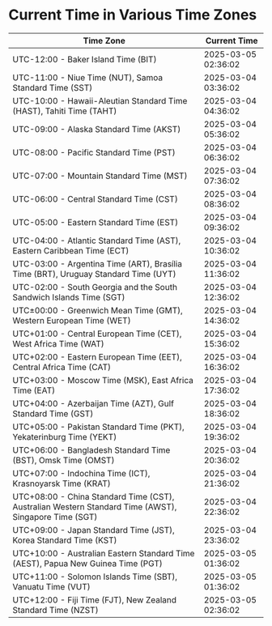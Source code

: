 # Current Time in Various Time Zones

| Time Zone | Current Time |
|-----------|--------------|
| UTC-12:00 - Baker Island Time (BIT) | 2025-03-05 02:36:02 |
| UTC-11:00 - Niue Time (NUT), Samoa Standard Time (SST) | 2025-03-04 03:36:02 |
| UTC-10:00 - Hawaii-Aleutian Standard Time (HAST), Tahiti Time (TAHT) | 2025-03-04 04:36:02 |
| UTC-09:00 - Alaska Standard Time (AKST) | 2025-03-04 05:36:02 |
| UTC-08:00 - Pacific Standard Time (PST) | 2025-03-04 06:36:02 |
| UTC-07:00 - Mountain Standard Time (MST) | 2025-03-04 07:36:02 |
| UTC-06:00 - Central Standard Time (CST) | 2025-03-04 08:36:02 |
| UTC-05:00 - Eastern Standard Time (EST) | 2025-03-04 09:36:02 |
| UTC-04:00 - Atlantic Standard Time (AST), Eastern Caribbean Time (ECT) | 2025-03-04 10:36:02 |
| UTC-03:00 - Argentina Time (ART), Brasília Time (BRT), Uruguay Standard Time (UYT) | 2025-03-04 11:36:02 |
| UTC-02:00 - South Georgia and the South Sandwich Islands Time (SGT) | 2025-03-04 12:36:02 |
| UTC±00:00 - Greenwich Mean Time (GMT), Western European Time (WET) | 2025-03-04 14:36:02 |
| UTC+01:00 - Central European Time (CET), West Africa Time (WAT) | 2025-03-04 15:36:02 |
| UTC+02:00 - Eastern European Time (EET), Central Africa Time (CAT) | 2025-03-04 16:36:02 |
| UTC+03:00 - Moscow Time (MSK), East Africa Time (EAT) | 2025-03-04 17:36:02 |
| UTC+04:00 - Azerbaijan Time (AZT), Gulf Standard Time (GST) | 2025-03-04 18:36:02 |
| UTC+05:00 - Pakistan Standard Time (PKT), Yekaterinburg Time (YEKT) | 2025-03-04 19:36:02 |
| UTC+06:00 - Bangladesh Standard Time (BST), Omsk Time (OMST) | 2025-03-04 20:36:02 |
| UTC+07:00 - Indochina Time (ICT), Krasnoyarsk Time (KRAT) | 2025-03-04 21:36:02 |
| UTC+08:00 - China Standard Time (CST), Australian Western Standard Time (AWST), Singapore Time (SGT) | 2025-03-04 22:36:02 |
| UTC+09:00 - Japan Standard Time (JST), Korea Standard Time (KST) | 2025-03-04 23:36:02 |
| UTC+10:00 - Australian Eastern Standard Time (AEST), Papua New Guinea Time (PGT) | 2025-03-05 01:36:02 |
| UTC+11:00 - Solomon Islands Time (SBT), Vanuatu Time (VUT) | 2025-03-05 01:36:02 |
| UTC+12:00 - Fiji Time (FJT), New Zealand Standard Time (NZST) | 2025-03-05 02:36:02 |

